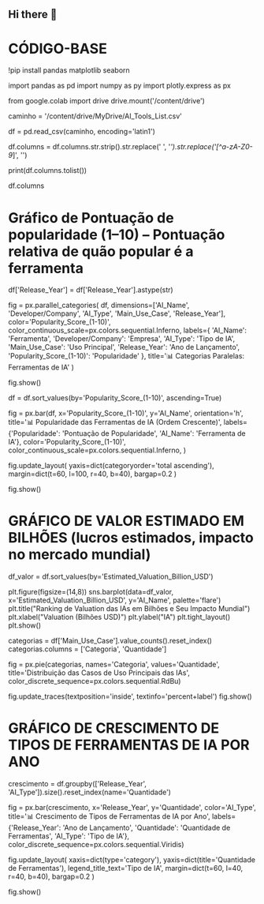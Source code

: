 ## Hi there 👋

# CÓDIGO-BASE
!pip install pandas matplotlib seaborn

import pandas as pd
import numpy as py
import plotly.express as px

from google.colab import drive
drive.mount('/content/drive')

caminho = '/content/drive/MyDrive/AI_Tools_List.csv'

df = pd.read_csv(caminho, encoding='latin1')

df.columns = df.columns.str.strip().str.replace(' ', '_').str.replace('[^a-zA-Z0-9_]', '')

print(df.columns.tolist())

df.columns

# Gráfico de Pontuação de popularidade (1–10) – Pontuação relativa de quão popular é a ferramenta

df['Release_Year'] = df['Release_Year'].astype(str)

fig = px.parallel_categories(
    df,
    dimensions=['AI_Name', 'Developer/Company', 'AI_Type', 'Main_Use_Case', 'Release_Year'],
    color='Popularity_Score_(1-10)',
    color_continuous_scale=px.colors.sequential.Inferno,
    labels={
        'AI_Name': 'Ferramenta',
        'Developer/Company': 'Empresa',
        'AI_Type': 'Tipo de IA',
        'Main_Use_Case': 'Uso Principal',
        'Release_Year': 'Ano de Lançamento',
        'Popularity_Score_(1-10)': 'Popularidade'
    },
    title='📊 Categorias Paralelas: Ferramentas de IA'
)

fig.show()



df = df.sort_values(by='Popularity_Score_(1-10)', ascending=True)

fig = px.bar(df,
             x='Popularity_Score_(1-10)',
             y='AI_Name',
             orientation='h',
             title='📊 Popularidade das Ferramentas de IA (Ordem Crescente)',
             labels={'Popularidade': 'Pontuação de Popularidade', 'AI_Name': 'Ferramenta de IA'},
             color='Popularity_Score_(1-10)',
                 color_continuous_scale=px.colors.sequential.Inferno,
)


fig.update_layout(
    yaxis=dict(categoryorder='total ascending'),
    margin=dict(t=60, l=100, r=40, b=40),
    bargap=0.2
)

fig.show()


# GRÁFICO DE VALOR ESTIMADO EM BILHÕES (lucros estimados, impacto no mercado mundial)

df_valor = df.sort_values(by='Estimated_Valuation_Billion_USD')

plt.figure(figsize=(14,8))
sns.barplot(data=df_valor, x='Estimated_Valuation_Billion_USD', y='AI_Name', palette='flare')
plt.title("Ranking de Valuation das IAs em Bilhões e Seu Impacto Mundial")
plt.xlabel("Valuation (Bilhões USD)")
plt.ylabel("IA")
plt.tight_layout()
plt.show()

categorias = df['Main_Use_Case'].value_counts().reset_index()
categorias.columns = ['Categoria', 'Quantidade']

fig = px.pie(categorias, names='Categoria', values='Quantidade',
             title='Distribuição das Casos de Uso Principais das IAs',
             color_discrete_sequence=px.colors.sequential.RdBu)

fig.update_traces(textposition='inside', textinfo='percent+label')
fig.show()



# GRÁFICO DE CRESCIMENTO DE TIPOS DE FERRAMENTAS DE IA POR ANO

crescimento = df.groupby(['Release_Year', 'AI_Type']).size().reset_index(name='Quantidade')

fig = px.bar(crescimento,
             x='Release_Year',
             y='Quantidade',
             color='AI_Type',
             title='📊 Crescimento de Tipos de Ferramentas de IA por Ano',
             labels={'Release_Year': 'Ano de Lançamento', 'Quantidade': 'Quantidade de Ferramentas', 'AI_Type': 'Tipo de IA'},
             color_discrete_sequence=px.colors.sequential.Viridis)

fig.update_layout(
    xaxis=dict(type='category'),
    yaxis=dict(title='Quantidade de Ferramentas'),
    legend_title_text='Tipo de IA',
    margin=dict(t=60, l=40, r=40, b=40),
    bargap=0.2
)

fig.show()
